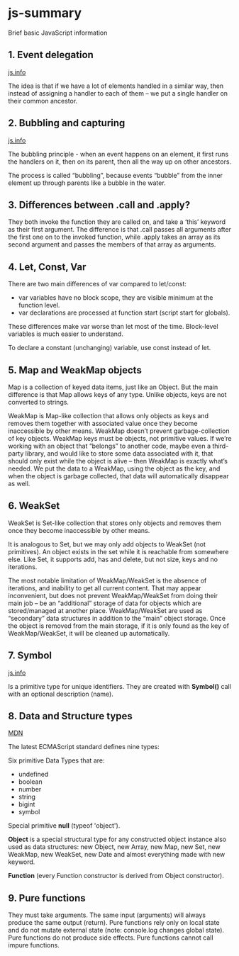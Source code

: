 # js-summary
Brief basic JavaScript information

## 1. Event delegation
[js.info]: https://javascript.info/event-delegation
[js.info]

The idea is that if we have a lot of elements handled in a similar way, then instead of assigning a handler to each of them – we put a single handler on their common ancestor.

## 2. Bubbling and capturing
[js.info]: https://javascript.info/bubbling-and-capturing
[js.info]

The bubbling principle - when an event happens on an element, it first runs the handlers on it, then on its parent, then all the way up on other ancestors.

The process is called “bubbling”, because events “bubble” from the inner element up through parents like a bubble in the water.


## 3. Differences between .call and .apply?

They both invoke the function they are called on, and take a ‘this’ keyword as their first argument. 
The difference is that .call passes all arguments after the first one on to the invoked function, while .apply takes an array as its second argument and passes the members of that array as arguments.

## 4. Let, Const, Var

There are two main differences of var compared to let/const:

- var variables have no block scope, they are visible minimum at the function level.
- var declarations are processed at function start (script start for globals).

These differences make var worse than let most of the time. Block-level variables is much easier to understand.

To declare a constant (unchanging) variable, use const instead of let.

## 5. Мар and WeakMap objects
Map is a collection of keyed data items, just like an Object. But the main difference is that Map allows keys of any type. Unlike objects, keys are not converted to strings.

WeakMap is Map-like collection that allows only objects as keys and removes them together with associated value once they become inaccessible by other means.
WeakMap doesn’t prevent garbage-collection of key objects.
WeakMap keys must be objects, not primitive values.
If we’re working with an object that “belongs” to another code, maybe even a third-party library, and would like to store some data associated with it, that should only exist while the object is alive – then WeakMap is exactly what’s needed.
We put the data to a WeakMap, using the object as the key, and when the object is garbage collected, that data will automatically disappear as well.

## 6. WeakSet

WeakSet is Set-like collection that stores only objects and removes them once they become inaccessible by other means.

It is analogous to Set, but we may only add objects to WeakSet (not primitives).
An object exists in the set while it is reachable from somewhere else.
Like Set, it supports add, has and delete, but not size, keys and no iterations.

The most notable limitation of WeakMap/WeakSet is the absence of iterations, and inability to get all current content. That may appear inconvenient, but does not prevent WeakMap/WeakSet from doing their main job – be an “additional” storage of data for objects which are stored/managed at another place.
WeakMap/WeakSet are used as “secondary” data structures in addition to the “main” object storage. Once the object is removed from the main storage, if it is only found as the key of WeakMap/WeakSet, it will be cleaned up automatically.

## 7. Symbol
[js.info]: https://javascript.info/symbol
[js.info]

Is a primitive type for unique identifiers. They are created with **Symbol()** call with an optional description (name).


## 8. Data and Structure types
[MDN]: https://developer.mozilla.org/en-US/docs/Web/JavaScript/Data_structures#Data_and_Structure_types
[MDN]

The latest ECMAScript standard defines nine types:

Six primitive Data Types that are:
- undefined
- boolean
- number
- string
- bigint
- symbol

Special primitive **null** (typeof 'object').

**Object** is a special structural type for any constructed object instance also used as data structures: new Object, new Array, new Map, new Set, new WeakMap, new WeakSet, new Date and almost everything made with new keyword.

**Function** (every Function constructor is derived from Object constructor).

## 9. Pure functions
They must take arguments.
The same input (arguments) will always produce the same output (return).
Pure functions rely only on local state and do not mutate external state (note: console.log changes global state).
Pure functions do not produce side effects.
Pure functions cannot call impure functions.
